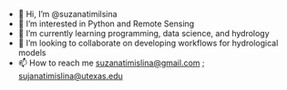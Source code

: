 - 👋 Hi, I’m @suzanatimilsina
- 👀 I’m interested in Python and Remote Sensing
- 🌱 I’m currently learning programming, data science, and hydrology
- 💞️ I’m looking to collaborate on developing workflows for hydrological models
- 📫 How to reach me suzanatimislina@gmail.com ; sujanatimislina@utexas.edu

<!---
suzanatimilsina/suzanatimilsina is a ✨ special ✨ repository because its `README.md` (this file) appears on your GitHub profile.
You can click the Preview link to take a look at your changes.
--->
